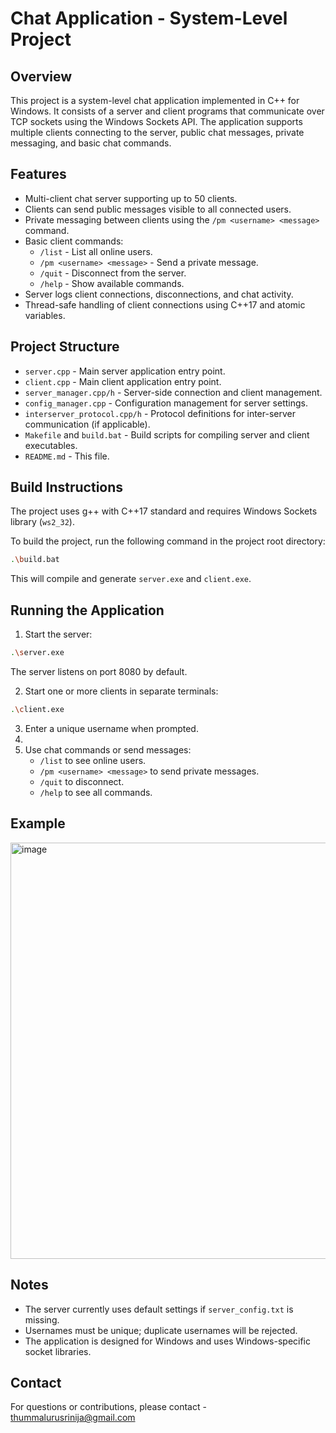 # Chat Application - System-Level Project

## Overview
This project is a system-level chat application implemented in C++ for Windows. It consists of a server and client programs that communicate over TCP sockets using the Windows Sockets API. The application supports multiple clients connecting to the server, public chat messages, private messaging, and basic chat commands.

## Features
- Multi-client chat server supporting up to 50 clients.
- Clients can send public messages visible to all connected users.
- Private messaging between clients using the `/pm <username> <message>` command.
- Basic client commands:
  - `/list` - List all online users.
  - `/pm <username> <message>` - Send a private message.
  - `/quit` - Disconnect from the server.
  - `/help` - Show available commands.
- Server logs client connections, disconnections, and chat activity.
- Thread-safe handling of client connections using C++17 and atomic variables.

## Project Structure
- `server.cpp` - Main server application entry point.
- `client.cpp` - Main client application entry point.
- `server_manager.cpp/h` - Server-side connection and client management.
- `config_manager.cpp` - Configuration management for server settings.
- `interserver_protocol.cpp/h` - Protocol definitions for inter-server communication (if applicable).
- `Makefile` and `build.bat` - Build scripts for compiling server and client executables.
- `README.md` - This file.

## Build Instructions
The project uses g++ with C++17 standard and requires Windows Sockets library (`ws2_32`).

To build the project, run the following command in the project root directory:

```bash
.\build.bat
```

This will compile and generate `server.exe` and `client.exe`.

## Running the Application
1. Start the server:

```bash
.\server.exe
```

The server listens on port 8080 by default.

2. Start one or more clients in separate terminals:

```bash
.\client.exe
```

3. Enter a unique username when prompted.
4. 
5. Use chat commands or send messages:
   - `/list` to see online users.
   - `/pm <username> <message>` to send private messages.
   - `/quit` to disconnect.
   - `/help` to see all commands.
  
     
## Example

<img width="1328" height="666" alt="image" src="https://github.com/user-attachments/assets/03c932e4-839e-44e4-931c-6dffc7cfc43e" />


## Notes
- The server currently uses default settings if `server_config.txt` is missing.
- Usernames must be unique; duplicate usernames will be rejected.
- The application is designed for Windows and uses Windows-specific socket libraries.


## Contact
For questions or contributions, please contact - thummalurusrinija@gmail.com
